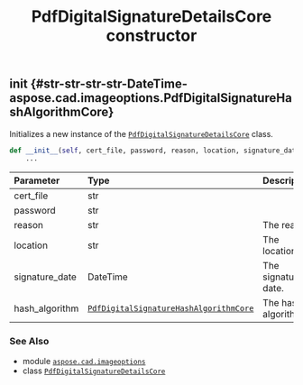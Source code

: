﻿---
title: PdfDigitalSignatureDetailsCore constructor
second_title: Aspose.CAD for Python via .NET API References
description: 
type: docs
weight: 10
url: /python-net/aspose.cad.imageoptions/pdfdigitalsignaturedetailscore/__init__/
is_root: false
---

## __init__ {#str-str-str-str-DateTime-aspose.cad.imageoptions.PdfDigitalSignatureHashAlgorithmCore}

Initializes a new instance of the [`PdfDigitalSignatureDetailsCore`](/cad/python-net/aspose.cad.imageoptions/pdfdigitalsignaturedetailscore) class.



```python
def __init__(self, cert_file, password, reason, location, signature_date, hash_algorithm):
    ...
```


| Parameter | Type | Description |
| :- | :- | :- |
| cert_file | str |  |
| password | str |  |
| reason | str | The reason. |
| location | str | The location. |
| signature_date | DateTime | The signature date. |
| hash_algorithm | [`PdfDigitalSignatureHashAlgorithmCore`](/cad/python-net/aspose.cad.imageoptions/pdfdigitalsignaturehashalgorithmcore) | The hash algorithm. |



### See Also
* module [`aspose.cad.imageoptions`](../../)
* class [`PdfDigitalSignatureDetailsCore`](/cad/python-net/aspose.cad.imageoptions/pdfdigitalsignaturedetailscore)

